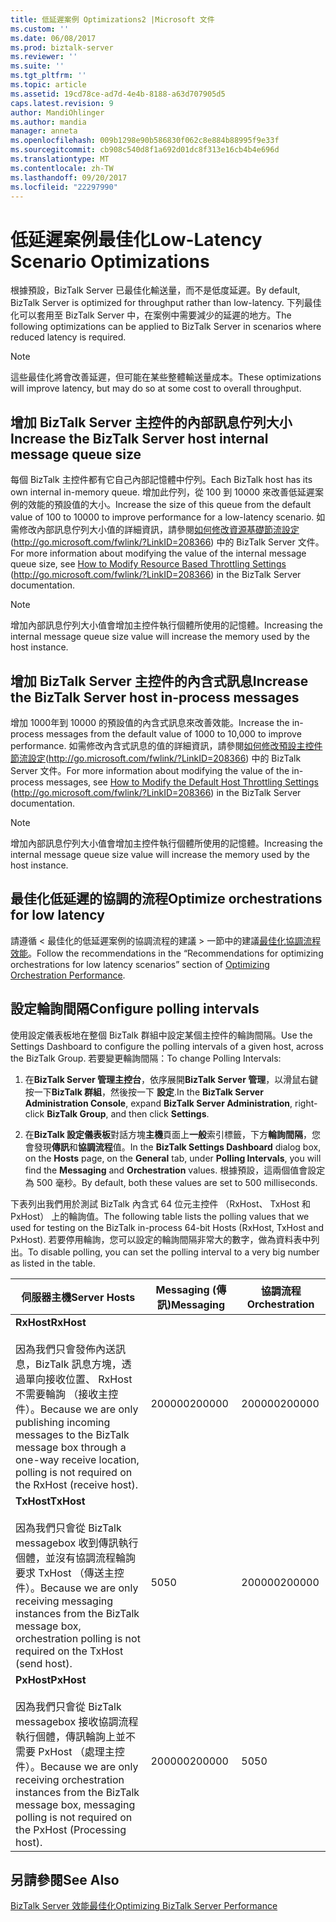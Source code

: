 ```yaml
---
title: 低延遲案例 Optimizations2 |Microsoft 文件
ms.custom: ''
ms.date: 06/08/2017
ms.prod: biztalk-server
ms.reviewer: ''
ms.suite: ''
ms.tgt_pltfrm: ''
ms.topic: article
ms.assetid: 19cd78ce-ad7d-4e4b-8188-a63d707905d5
caps.latest.revision: 9
author: MandiOhlinger
ms.author: mandia
manager: anneta
ms.openlocfilehash: 009b1298e90b586830f062c8e884b88995f9e33f
ms.sourcegitcommit: cb908c540d8f1a692d01dc8f313e16cb4b4e696d
ms.translationtype: MT
ms.contentlocale: zh-TW
ms.lasthandoff: 09/20/2017
ms.locfileid: "22297990"
---
```

# <a name="low-latency-scenario-optimizations"></a><span data-ttu-id="5596d-102">低延遲案例最佳化</span><span class="sxs-lookup"><span data-stu-id="5596d-102">Low-Latency Scenario Optimizations</span></span>
<span data-ttu-id="5596d-103">根據預設，BizTalk Server 已最佳化輸送量，而不是低度延遲。</span><span class="sxs-lookup"><span data-stu-id="5596d-103">By default, BizTalk Server is optimized for throughput rather than low-latency.</span></span> <span data-ttu-id="5596d-104">下列最佳化可以套用至 BizTalk Server 中，在案例中需要減少的延遲的地方。</span><span class="sxs-lookup"><span data-stu-id="5596d-104">The following optimizations can be applied to BizTalk Server in scenarios where reduced latency is required.</span></span>  
  
> [!NOTE]  
>  <span data-ttu-id="5596d-105">這些最佳化將會改善延遲，但可能在某些整體輸送量成本。</span><span class="sxs-lookup"><span data-stu-id="5596d-105">These optimizations will improve latency, but may do so at some cost to overall throughput.</span></span>  
  
## <a name="increase-the-biztalk-server-host-internal-message-queue-size"></a><span data-ttu-id="5596d-106">增加 BizTalk Server 主控件的內部訊息佇列大小</span><span class="sxs-lookup"><span data-stu-id="5596d-106">Increase the BizTalk Server host internal message queue size</span></span>  
 <span data-ttu-id="5596d-107">每個 BizTalk 主控件都有它自己內部記憶體中佇列。</span><span class="sxs-lookup"><span data-stu-id="5596d-107">Each BizTalk host has its own internal in-memory queue.</span></span> <span data-ttu-id="5596d-108">增加此佇列，從 100 到 10000 來改善低延遲案例的效能的預設值的大小。</span><span class="sxs-lookup"><span data-stu-id="5596d-108">Increase the size of this queue from the default value of 100 to 10000 to improve performance for a low-latency scenario.</span></span> <span data-ttu-id="5596d-109">如需修改內部訊息佇列大小值的詳細資訊，請參閱[如何修改資源基礎節流設定](http://go.microsoft.com/fwlink/?LinkID=208366)(http://go.microsoft.com/fwlink/?LinkID=208366) 中的 BizTalk Server 文件。</span><span class="sxs-lookup"><span data-stu-id="5596d-109">For more information about modifying the value of the internal message queue size, see [How to Modify Resource Based Throttling Settings](http://go.microsoft.com/fwlink/?LinkID=208366) (http://go.microsoft.com/fwlink/?LinkID=208366) in the BizTalk Server documentation.</span></span>  
  
> [!NOTE]  
>  <span data-ttu-id="5596d-110">增加內部訊息佇列大小值會增加主控件執行個體所使用的記憶體。</span><span class="sxs-lookup"><span data-stu-id="5596d-110">Increasing the internal message queue size value will increase the memory used by the host instance.</span></span>  
  
## <a name="increase-the-biztalk-server-host-in-process-messages"></a><span data-ttu-id="5596d-111">增加 BizTalk Server 主控件的內含式訊息</span><span class="sxs-lookup"><span data-stu-id="5596d-111">Increase the BizTalk Server host in-process messages</span></span>  
 <span data-ttu-id="5596d-112">增加 1000年到 10000 的預設值的內含式訊息來改善效能。</span><span class="sxs-lookup"><span data-stu-id="5596d-112">Increase the in-process messages from the default value of 1000 to 10,000 to improve performance.</span></span> <span data-ttu-id="5596d-113">如需修改內含式訊息的值的詳細資訊，請參閱[如何修改預設主控件節流設定](http://go.microsoft.com/fwlink/?LinkID=208366)(http://go.microsoft.com/fwlink/?LinkID=208366) 中的 BizTalk Server 文件。</span><span class="sxs-lookup"><span data-stu-id="5596d-113">For more information about modifying the value of the in-process messages, see [How to Modify the Default Host Throttling Settings](http://go.microsoft.com/fwlink/?LinkID=208366) (http://go.microsoft.com/fwlink/?LinkID=208366) in the BizTalk Server documentation.</span></span>  
  
> [!NOTE]  
>  <span data-ttu-id="5596d-114">增加內部訊息佇列大小值會增加主控件執行個體所使用的記憶體。</span><span class="sxs-lookup"><span data-stu-id="5596d-114">Increasing the internal message queue size value will increase the memory used by the host instance.</span></span>  
  
## <a name="optimize-orchestrations-for-low-latency"></a><span data-ttu-id="5596d-115">最佳化低延遲的協調的流程</span><span class="sxs-lookup"><span data-stu-id="5596d-115">Optimize orchestrations for low latency</span></span>  
 <span data-ttu-id="5596d-116">請遵循 < 最佳化的低延遲案例的協調流程的建議 > 一節中的建議[最佳化協調流程效能](../technical-guides/optimizing-orchestration-performance.md)。</span><span class="sxs-lookup"><span data-stu-id="5596d-116">Follow the recommendations in the “Recommendations for optimizing orchestrations for low latency scenarios” section of [Optimizing Orchestration Performance](../technical-guides/optimizing-orchestration-performance.md).</span></span>  
  
## <a name="configure-polling-intervals"></a><span data-ttu-id="5596d-117">設定輪詢間隔</span><span class="sxs-lookup"><span data-stu-id="5596d-117">Configure polling intervals</span></span>  
 <span data-ttu-id="5596d-118">使用設定儀表板地在整個 BizTalk 群組中設定某個主控件的輪詢間隔。</span><span class="sxs-lookup"><span data-stu-id="5596d-118">Use the Settings Dashboard to configure the polling intervals of a given host, across the BizTalk Group.</span></span> <span data-ttu-id="5596d-119">若要變更輪詢間隔：</span><span class="sxs-lookup"><span data-stu-id="5596d-119">To change Polling Intervals:</span></span>  
  
1.  <span data-ttu-id="5596d-120">在**BizTalk Server 管理主控台**，依序展開**BizTalk Server 管理**，以滑鼠右鍵按一下**BizTalk 群組**，然後按一下 **設定**.</span><span class="sxs-lookup"><span data-stu-id="5596d-120">In the **BizTalk Server Administration Console**, expand **BizTalk Server Administration**, right-click **BizTalk Group**, and then click **Settings**.</span></span>  
  
2.  <span data-ttu-id="5596d-121">在**BizTalk 設定儀表板**對話方塊**主機**頁面上**一般**索引標籤，下方**輪詢間隔**，您會發現**傳訊**和**協調流程**值。</span><span class="sxs-lookup"><span data-stu-id="5596d-121">In the **BizTalk Settings Dashboard** dialog box, on the **Hosts** page, on the **General** tab, under **Polling Intervals**, you will find the **Messaging** and **Orchestration** values.</span></span> <span data-ttu-id="5596d-122">根據預設，這兩個值會設定為 500 毫秒。</span><span class="sxs-lookup"><span data-stu-id="5596d-122">By default, both these values are set to 500 milliseconds.</span></span>  
  
 <span data-ttu-id="5596d-123">下表列出我們用於測試 BizTalk 內含式 64 位元主控件 （RxHost、 TxHost 和 PxHost） 上的輪詢值。</span><span class="sxs-lookup"><span data-stu-id="5596d-123">The following table lists the polling values that we used for testing on the BizTalk in-process 64-bit Hosts (RxHost, TxHost and PxHost).</span></span> <span data-ttu-id="5596d-124">若要停用輪詢，您可以設定的輪詢間隔非常大的數字，做為資料表中列出。</span><span class="sxs-lookup"><span data-stu-id="5596d-124">To disable polling, you can set the polling interval to a very big number as listed in the table.</span></span>  
  
|<span data-ttu-id="5596d-125">伺服器主機</span><span class="sxs-lookup"><span data-stu-id="5596d-125">Server Hosts</span></span>|<span data-ttu-id="5596d-126">Messaging (傳訊)</span><span class="sxs-lookup"><span data-stu-id="5596d-126">Messaging</span></span>|<span data-ttu-id="5596d-127">協調流程</span><span class="sxs-lookup"><span data-stu-id="5596d-127">Orchestration</span></span>|  
|------------------|---------------|-------------------|  
|<span data-ttu-id="5596d-128">**RxHost**</span><span class="sxs-lookup"><span data-stu-id="5596d-128">**RxHost**</span></span><br /><br /> <span data-ttu-id="5596d-129">因為我們只會發佈內送訊息，BizTalk 訊息方塊，透過單向接收位置、 RxHost 不需要輪詢 （接收主控件）。</span><span class="sxs-lookup"><span data-stu-id="5596d-129">Because we are only publishing incoming messages to the BizTalk message box through a one-way receive location, polling is not required on the RxHost (receive host).</span></span>|<span data-ttu-id="5596d-130">200000</span><span class="sxs-lookup"><span data-stu-id="5596d-130">200000</span></span>|<span data-ttu-id="5596d-131">200000</span><span class="sxs-lookup"><span data-stu-id="5596d-131">200000</span></span>|  
|<span data-ttu-id="5596d-132">**TxHost**</span><span class="sxs-lookup"><span data-stu-id="5596d-132">**TxHost**</span></span><br /><br /> <span data-ttu-id="5596d-133">因為我們只會從 BizTalk messagebox 收到傳訊執行個體，並沒有協調流程輪詢要求 TxHost （傳送主控件）。</span><span class="sxs-lookup"><span data-stu-id="5596d-133">Because we are only receiving messaging instances from the BizTalk message box, orchestration polling is not required on the TxHost (send host).</span></span>|<span data-ttu-id="5596d-134">50</span><span class="sxs-lookup"><span data-stu-id="5596d-134">50</span></span>|<span data-ttu-id="5596d-135">200000</span><span class="sxs-lookup"><span data-stu-id="5596d-135">200000</span></span>|  
|<span data-ttu-id="5596d-136">**PxHost**</span><span class="sxs-lookup"><span data-stu-id="5596d-136">**PxHost**</span></span><br /><br /> <span data-ttu-id="5596d-137">因為我們只會從 BizTalk messagebox 接收協調流程執行個體，傳訊輪詢上並不需要 PxHost （處理主控件）。</span><span class="sxs-lookup"><span data-stu-id="5596d-137">Because we are only receiving orchestration instances from the BizTalk message box, messaging polling is not required on the PxHost (Processing host).</span></span>|<span data-ttu-id="5596d-138">200000</span><span class="sxs-lookup"><span data-stu-id="5596d-138">200000</span></span>|<span data-ttu-id="5596d-139">50</span><span class="sxs-lookup"><span data-stu-id="5596d-139">50</span></span>|  
  
## <a name="see-also"></a><span data-ttu-id="5596d-140">另請參閱</span><span class="sxs-lookup"><span data-stu-id="5596d-140">See Also</span></span>  
 [<span data-ttu-id="5596d-141">BizTalk Server 效能最佳化</span><span class="sxs-lookup"><span data-stu-id="5596d-141">Optimizing BizTalk Server Performance</span></span>](../technical-guides/optimizing-biztalk-server-performance.md)